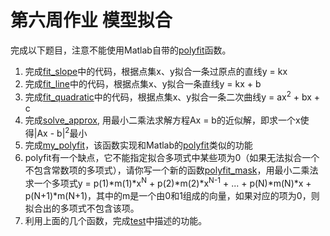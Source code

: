 # 第六周作业 模型拟合

完成以下题目，注意不能使用Matlab自带的[polyfit][]函数。

1. 完成[fit_slope](./fit_slope.m)中的代码，根据点集x、y拟合一条过原点的直线y = kx
2. 完成[fit_line](./fit_line.m)中的代码，根据点集x、y拟合一条直线y = kx + b
3. 完成[fit_quadratic](./fit_quadratic.m)中的代码，根据点集x、y拟合一条二次曲线y = ax<sup>2</sup> + bx + c
4. 完成[solve_approx](./solve_approx.m), 用最小二乘法求解方程Ax = b的近似解，即求一个x使得|Ax - b|<sup>2</sup>最小
5. 完成[my_polyfit](./my_polyfit.m)，该函数实现和Matlab的[polyfit][]类似的功能
6. polyfit有一个缺点，它不能指定拟合多项式中某些项为0（如果无法拟合一个不包含常数项的多项式），请你写一个新的函数[polyfit_mask](./polyfit_mask.m)，用最小二乘法求一个多项式y = p(1)*m(1)*x<sup>N</sup> + p(2)*m(2)*x<sup>N-1</sup> + ... + p(N)*m(N)*x + p(N+1)*m(N+1)，其中的m是一个由0和1组成的向量，如果对应的项为0，则拟合出的多项式不包含该项。
7. 利用上面的几个函数，完成[test](./test.m)中描述的功能。

[polyfit]: https://www.mathworks.com/help/matlab/ref/polyfit.html
